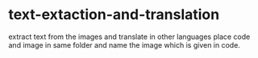 # text-extaction-and-translation
extract text from the images and translate in other languages
place code and image in same folder and name the image which is given in code.
